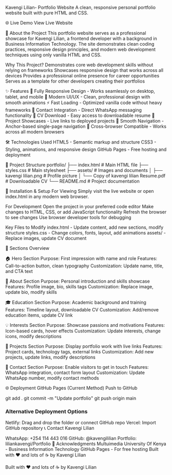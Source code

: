 Kavengi Lilian- Portfolio Website
A clean, responsive personal portfolio website built with pure HTML and CSS.

🌐 Live Demo
View Live Website

🎯 About the Project
This portfolio website serves as a professional showcase for Kavengi Lilian, a frontend developer with a background in Business Information Technology. The site demonstrates clean coding practices, responsive design principles, and modern web development techniques using only vanilla HTML and CSS.

Why This Project?
Demonstrates core web development skills without relying on frameworks
Showcases responsive design that works across all devices
Provides a professional online presence for career opportunities
Serves as a template for other developers creating their portfolios

✨ Features
📱 Fully Responsive Design - Works seamlessly on desktop, tablet, and mobile
🎨 Modern UI/UX - Clean, professional design with smooth animations
⚡ Fast Loading - Optimized vanilla code without heavy frameworks
📧 Contact Integration - Direct WhatsApp messaging functionality
📄 CV Download - Easy access to downloadable resume
🔗 Project Showcases - Live links to deployed projects
🎯 Smooth Navigation - Anchor-based single-page navigation
🌙 Cross-browser Compatible - Works across all modern browsers

🛠 Technologies Used
HTML5 - Semantic markup and structure
CSS3 - Styling, animations, and responsive design
GitHub Pages - Free hosting and deployment

📁 Project Structure
portfolio/
├── index.html              # Main HTML file
├── styles.css              # Main stylesheet
├── assets/                 # Images and documents
│   ├── kavengi lilian.png  # Profile picture
│   └── Copy of kavengi lilian Resume.pdf  # Downloadable CV
└── README.md              # Project documentation

🚀 Installation & Setup
For Viewing
Simply visit the live website or open index.html in any modern web browser.

For Development
Open the project in your preferred code editor
Make changes to HTML, CSS, or add JavaScript functionality
Refresh the browser to see changes
Use browser developer tools for debugging

Key Files to Modify
index.html - Update content, add new sections, modify structure
styles.css - Change colors, fonts, layout, add animations
assets/ - Replace images, update CV document

📄 Sections Overview

🏠 Hero Section
Purpose: First impression with name and role
Features: Call-to-action button, clean typography
Customization: Update name, title, and CTA text

👤 About Section
Purpose: Personal introduction and skills showcase
Features: Profile image, bio, skills tags
Customization: Replace image, update bio, modify skills

🎓 Education Section
Purpose: Academic background and training
Features: Timeline layout, downloadable CV
Customization: Add/remove education items, update CV link

💡 Interests Section
Purpose: Showcase passions and motivations
Features: Icon-based cards, hover effects
Customization: Update interests, change icons, modify descriptions

🚀 Projects Section
Purpose: Display portfolio work with live links
Features: Project cards, technology tags, external links
Customization: Add new projects, update links, modify descriptions

📧 Contact Section
Purpose: Enable visitors to get in touch
Features: WhatsApp integration, contact form layout
Customization: Update WhatsApp number, modify contact methods

🌐 Deployment
GitHub Pages (Current Method)
Push to GitHub

git add .
git commit -m "Update portfolio"
git push origin main


### Alternative Deployment Options
Netlify: Drag and drop the folder or connect GitHub repo
Vercel: Import GitHub repository
📞 Contact Kavengi Lilian

WhatsApp: +254 114 443 016
GitHub: @kavengililian
Portfolio: liliankavengi/Portfolio
🎉 Acknowledgments
Multuimedia University Of Kenya - Business Information Technology
GitHub Pages - For free hosting
Built with ❤️ and lots of ☕ by Kavengi Lilian

Built with ❤️ and lots of ☕ by Kavengi Lilian

